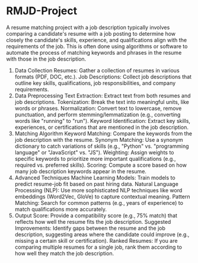 # RMJD-Project
A resume matching project with a job description typically involves comparing a candidate's resume with a job posting to determine how closely the candidate's skills, experience, and qualifications align with the requirements of the job.
This is often done using algorithms or software to automate the process of matching keywords and phrases in the resume with those in the job description.
1. Data Collection
Resumes: Gather a collection of resumes in various formats (PDF, DOC, etc.).
Job Descriptions: Collect job descriptions that outline key skills, qualifications, job responsibilities, and company requirements.
2. Data Preprocessing
Text Extraction: Extract text from both resumes and job descriptions.
Tokenization: Break the text into meaningful units, like words or phrases.
Normalization: Convert text to lowercase, remove punctuation, and perform stemming/lemmatization (e.g., converting words like "running" to "run").
Keyword Identification: Extract key skills, experiences, or certifications that are mentioned in the job description.
3. Matching Algorithm
Keyword Matching: Compare the keywords from the job description with the resume.
Synonym Matching: Use a synonym dictionary to catch variations of skills (e.g., "Python" vs. "programming language" or "JavaScript" vs. "JS").
Weighting: Assign weights to specific keywords to prioritize more important qualifications (e.g., required vs. preferred skills).
Scoring: Compute a score based on how many job description keywords appear in the resume.
4. Advanced Techniques
Machine Learning Models: Train models to predict resume-job fit based on past hiring data.
Natural Language Processing (NLP): Use more sophisticated NLP techniques like word embeddings (Word2Vec, GloVe) to capture contextual meaning.
Pattern Matching: Search for common patterns (e.g., years of experience) to match qualifications more accurately.
5. Output
Score: Provide a compatibility score (e.g., 75% match) that reflects how well the resume fits the job description.
Suggested Improvements: Identify gaps between the resume and the job description, suggesting areas where the candidate could improve (e.g., missing a certain skill or certification).
Ranked Resumes: If you are comparing multiple resumes for a single job, rank them according to how well they match the job description.
